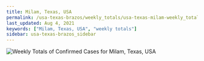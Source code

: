 ```yaml
---
title: Milam, Texas, USA
permalink: /usa-texas-brazos/weekly_totals/usa-texas-milam-weekly_totals.html
last_updated: Aug 4, 2021
keywords: ["Milam, Texas, USA", "weekly totals"]
sidebar: usa-texas-brazos_sidebar
---
```


![Weekly Totals of Confirmed Cases for Milam, Texas, USA](/covid_tracker/images/graphs/usa-texas-milam-weekly_totals_graph.png)
